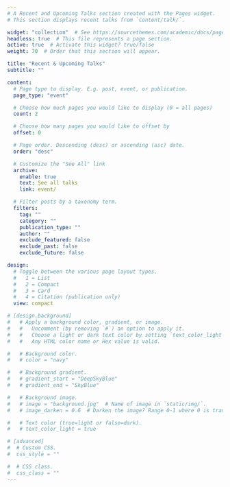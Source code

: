 ```yaml
---
# A Recent and Upcoming Talks section created with the Pages widget.
# This section displays recent talks from `content/talk/`.

widget: "collection"  # See https://sourcethemes.com/academic/docs/page-builder/
headless: true  # This file represents a page section.
active: true  # Activate this widget? true/false
weight: 70  # Order that this section will appear.

title: "Recent & Upcoming Talks"
subtitle: ""

content:
  # Page type to display. E.g. post, event, or publication.
  page_type: "event"

  # Choose how much pages you would like to display (0 = all pages)
  count: 2

  # Choose how many pages you would like to offset by
  offset: 0

  # Page order. Descending (desc) or ascending (asc) date.
  order: "desc"

  # Customize the "See All" link
  archive:
    enable: true
    text: See all talks
    link: event/

  # Filter posts by a taxonomy term.
  filters:
    tag: ""
    category: ""
    publication_type: ""
    author: ""
    exclude_featured: false
    exclude_past: false
    exclude_future: false

design:
  # Toggle between the various page layout types.
  #   1 = List
  #   2 = Compact
  #   3 = Card
  #   4 = Citation (publication only)
  view: compact

# [design.background]
#   # Apply a background color, gradient, or image.
#   #   Uncomment (by removing `#`) an option to apply it.
#   #   Choose a light or dark text color by setting `text_color_light`.
#   #   Any HTML color name or Hex value is valid.

#   # Background color.
#   # color = "navy"

#   # Background gradient.
#   # gradient_start = "DeepSkyBlue"
#   # gradient_end = "SkyBlue"

#   # Background image.
#   # image = "background.jpg"  # Name of image in `static/img/`.
#   # image_darken = 0.6  # Darken the image? Range 0-1 where 0 is transparent and 1 is opaque.

#   # Text color (true=light or false=dark).
#   # text_color_light = true  

# [advanced]
#  # Custom CSS.
#  css_style = ""

#  # CSS class.
#  css_class = ""
---
```

